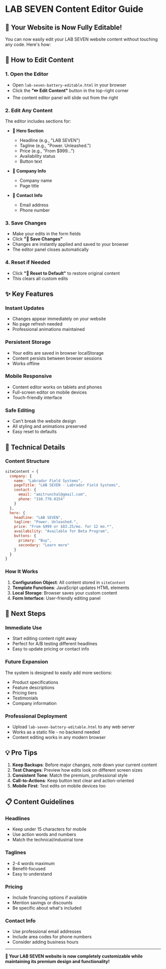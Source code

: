 # LAB SEVEN Content Editor Guide

## 🎉 **Your Website is Now Fully Editable!**

You can now easily edit your LAB SEVEN website content without touching any code. Here's how:

## 📝 **How to Edit Content**

### 1. **Open the Editor**
- Open `lab-seven-battery-editable.html` in your browser
- Click the **"✏️ Edit Content"** button in the top-right corner
- The content editor panel will slide out from the right

### 2. **Edit Any Content**
The editor includes sections for:

- **🎯 Hero Section**
  - Headline (e.g., "LAB SEVEN")
  - Tagline (e.g., "Power. Unleashed.")
  - Price (e.g., "From $999...")
  - Availability status
  - Button text

- **🏢 Company Info**
  - Company name
  - Page title

- **📧 Contact Info**
  - Email address
  - Phone number

### 3. **Save Changes**
- Make your edits in the form fields
- Click **"💾 Save Changes"** 
- Changes are instantly applied and saved to your browser
- The editor panel closes automatically

### 4. **Reset if Needed**
- Click **"🔄 Reset to Default"** to restore original content
- This clears all custom edits

## ✨ **Key Features**

### **Instant Updates**
- Changes appear immediately on your website
- No page refresh needed
- Professional animations maintained

### **Persistent Storage**
- Your edits are saved in browser localStorage
- Content persists between browser sessions
- Works offline

### **Mobile Responsive**
- Content editor works on tablets and phones
- Full-screen editor on mobile devices
- Touch-friendly interface

### **Safe Editing**
- Can't break the website design
- All styling and animations preserved
- Easy reset to defaults

## 🔧 **Technical Details**

### **Content Structure**
```javascript
siteContent = {
  company: {
    name: "Labrador Field Systems",
    pageTitle: "LAB SEVEN - Labrador Field Systems",
    contact: {
      email: "amitrunchal@gmail.com", 
      phone: "310.776.0154"
    }
  },
  hero: {
    headline: "LAB SEVEN",
    tagline: "Power. Unleashed.",
    price: "From $999 or $83.25/mo. for 12 mo.*",
    availability: "Available for Beta Program",
    buttons: {
      primary: "Buy",
      secondary: "Learn more"
    }
  }
}
```

### **How It Works**
1. **Configuration Object**: All content stored in `siteContent`
2. **Template Functions**: JavaScript updates HTML elements
3. **Local Storage**: Browser saves your custom content
4. **Form Interface**: User-friendly editing panel

## 🚀 **Next Steps**

### **Immediate Use**
- Start editing content right away
- Perfect for A/B testing different headlines
- Easy to update pricing or contact info

### **Future Expansion**
The system is designed to easily add more sections:
- Product specifications
- Feature descriptions  
- Pricing tiers
- Testimonials
- Company information

### **Professional Deployment**
- Upload `lab-seven-battery-editable.html` to any web server
- Works as a static file - no backend needed
- Content editing works in any modern browser

## 💡 **Pro Tips**

1. **Keep Backups**: Before major changes, note down your current content
2. **Test Changes**: Preview how edits look on different screen sizes  
3. **Consistent Tone**: Match the premium, professional style
4. **Call-to-Actions**: Keep button text clear and action-oriented
5. **Mobile First**: Test edits on mobile devices too

## 📋 **Content Guidelines**

### **Headlines**
- Keep under 15 characters for mobile
- Use action words and numbers
- Match the technical/industrial tone

### **Taglines** 
- 2-4 words maximum
- Benefit-focused
- Easy to understand

### **Pricing**
- Include financing options if available
- Mention savings or discounts
- Be specific about what's included

### **Contact Info**
- Use professional email addresses
- Include area codes for phone numbers
- Consider adding business hours

---

**🎯 Your LAB SEVEN website is now completely customizable while maintaining its premium design and functionality!**